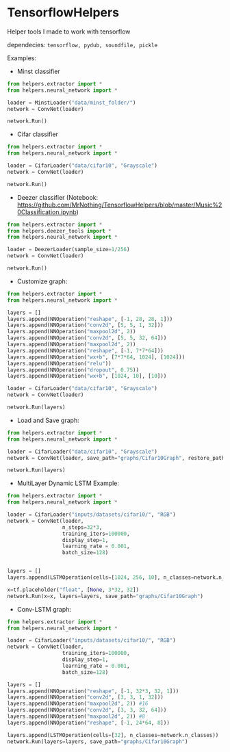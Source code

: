 # TensorflowHelpers
Helper tools I made to work with tensorflow

dependecies:
```tensorflow, pydub, soundfile, pickle```

Examples:

- Minst classifier
```python
from helpers.extractor import *
from helpers.neural_network import *

loader = MinstLoader("data/minst_folder/")
network = ConvNet(loader)

network.Run()
```

- Cifar classifier
```python
from helpers.extractor import *
from helpers.neural_network import *

loader = CifarLoader("data/cifar10", "Grayscale")
network = ConvNet(loader)

network.Run()
```

- Deezer classifier (Notebook: https://github.com/MrNothing/TensorflowHelpers/blob/master/Music%20Classification.ipynb)
```python
from helpers.extractor import *
from helpers.deezer_tools import *
from helpers.neural_network import *

loader = DeezerLoader(sample_size=1/256)
network = ConvNet(loader)

network.Run()
```

- Customize graph:
```python
from helpers.extractor import *
from helpers.neural_network import *

layers = []
layers.append(NNOperation("reshape", [-1, 28, 28, 1]))
layers.append(NNOperation("conv2d", [5, 5, 1, 32]))
layers.append(NNOperation("maxpool2d", 2))
layers.append(NNOperation("conv2d", [5, 5, 32, 64]))
layers.append(NNOperation("maxpool2d", 2))
layers.append(NNOperation("reshape", [-1, 7*7*64]))
layers.append(NNOperation("wx+b", [7*7*64, 1024], [1024]))
layers.append(NNOperation("relu"))
layers.append(NNOperation("dropout", 0.75))
layers.append(NNOperation("wx+b", [1024, 10], [10]))

loader = CifarLoader("data/cifar10", "Grayscale")
network = ConvNet(loader)

network.Run(layers)
```

- Load and Save graph:
```python
from helpers.extractor import *
from helpers.neural_network import *

loader = CifarLoader("data/cifar10", "Grayscale")
network = ConvNet(loader, save_path="graphs/Cifar10Graph", restore_path="graphs/Cifar10Graph")

network.Run(layers)
```

- MultiLayer Dynamic LSTM Example:
```python
from helpers.extractor import *
from helpers.neural_network import *

loader = CifarLoader("inputs/datasets/cifar10/", "RGB")
network = ConvNet(loader, 
                  n_steps=32*3,
                  training_iters=100000, 
                  display_step=1, 
                  learning_rate = 0.001, 
                  batch_size=128)


layers = []
layers.append(LSTMOperation(cells=[1024, 256, 10], n_classes=network.n_classes))

x=tf.placeholder("float", [None, 3*32, 32])
network.Run(x=x, layers=layers, save_path="graphs/Cifar10Graph")
```
- Conv-LSTM graph:
```python
from helpers.extractor import *
from helpers.neural_network import *

loader = CifarLoader("inputs/datasets/cifar10/", "RGB")
network = ConvNet(loader, 
                  training_iters=100000, 
                  display_step=1, 
                  learning_rate = 0.001, 
                  batch_size=128)

layers = []
layers.append(NNOperation("reshape", [-1, 32*3, 32, 1]))
layers.append(NNOperation("conv2d", [3, 3, 1, 32]))
layers.append(NNOperation("maxpool2d", 2)) #16
layers.append(NNOperation("conv2d", [3, 3, 32, 64]))
layers.append(NNOperation("maxpool2d", 2)) #8
layers.append(NNOperation("reshape", [-1, 24*64, 8]))

layers.append(LSTMOperation(cells=[32], n_classes=network.n_classes))
network.Run(layers=layers, save_path="graphs/Cifar10Graph")
```

